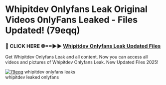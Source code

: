 # Whipitdev Onlyfans Leak Original Videos 0nlyFans Leaked - Files Updated! (79eqq)

<h3>🔴 CLICK HERE 🌐==►► <a href="https://tinyurl.com/ms9xzufz" rel="nofollow">Whipitdev Onlyfans Leak Updated Files</a></h3>

Get Whipitdev Onlyfans Leak and all content. Now you can access all videos and pictures of Whipitdev Onlyfans Leak. New Updated Files 2025!

[![79eqq](https://i.imgur.com/ppqm5kG.gif)](https://tinyurl.com/ms9xzufz)
whipitdev onlyfans leaks<br>
whipitdev leaked onlyfans